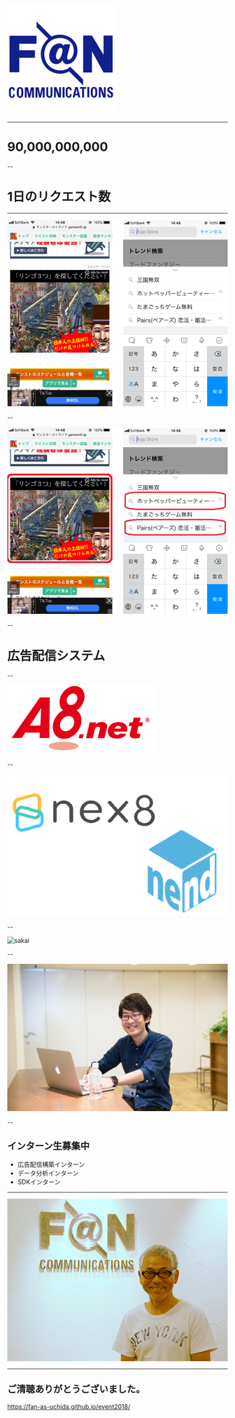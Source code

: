 
<img src="./images/FAN.png" width="50%">

---

# 90,000,000,000

--

# 1日のリクエスト数

---

![AD](./images/phonead.png)

--

![AD_ex](./images/phonead_ex.png)

--

# 広告配信システム

--

![A8](./images/A8.png)

--

![adnetwork](./images/ad.png)

--

![sakai](./images/sakai.JPG)

--

![yamachan](./images/yamanaka.jpg)

--

## インターン生募集中

- 広告配信構築インターン
- データ分析インターン
- SDKインターン

---

![YANA](./images/yanat.jpg)

---

## ご清聴ありがとうございました。

https://fan-as-uchida.github.io/event2018/
